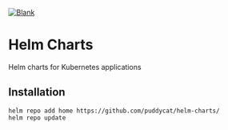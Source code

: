 [![Blank](https://github.com/puddycat/helm-charts/workflows/CI/badge.svg)](https://github.com/puddycat/helm-charts/actions?query=workflow%3ACI)

# Helm Charts
Helm charts for Kubernetes applications

## Installation
```shell
helm repo add home https://github.com/puddycat/helm-charts/
helm repo update
```
